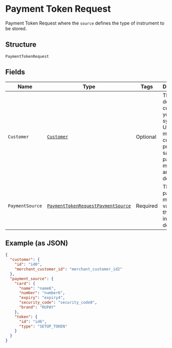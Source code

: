 
# Payment Token Request

Payment Token Request where the `source` defines the type of instrument to be stored.

## Structure

`PaymentTokenRequest`

## Fields

| Name | Type | Tags | Description | Getter | Setter |
|  --- | --- | --- | --- | --- | --- |
| `Customer` | [`Customer`](../../doc/models/customer.md) | Optional | This object defines a customer in your system. Use it to manage customer profiles, save payment methods and contact details. | Customer getCustomer() | setCustomer(Customer customer) |
| `PaymentSource` | [`PaymentTokenRequestPaymentSource`](../../doc/models/payment-token-request-payment-source.md) | Required | The payment method to vault with the instrument details. | PaymentTokenRequestPaymentSource getPaymentSource() | setPaymentSource(PaymentTokenRequestPaymentSource paymentSource) |

## Example (as JSON)

```json
{
  "customer": {
    "id": "id0",
    "merchant_customer_id": "merchant_customer_id2"
  },
  "payment_source": {
    "card": {
      "name": "name6",
      "number": "number6",
      "expiry": "expiry4",
      "security_code": "security_code8",
      "brand": "RUPAY"
    },
    "token": {
      "id": "id6",
      "type": "SETUP_TOKEN"
    }
  }
}
```

